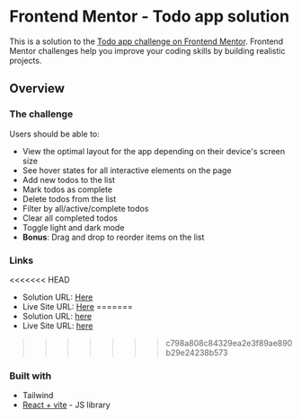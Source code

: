 # Frontend Mentor - Todo app solution

This is a solution to the [Todo app challenge on Frontend Mentor](https://www.frontendmentor.io/challenges/todo-app-Su1_KokOW). Frontend Mentor challenges help you improve your coding skills by building realistic projects.

## Overview

### The challenge

Users should be able to:

- View the optimal layout for the app depending on their device's screen size
- See hover states for all interactive elements on the page
- Add new todos to the list
- Mark todos as complete
- Delete todos from the list
- Filter by all/active/complete todos
- Clear all completed todos
- Toggle light and dark mode
- **Bonus**: Drag and drop to reorder items on the list

### Links

<<<<<<< HEAD
- Solution URL: [Here](https://github.com/Itskrish01/super-todo-list)
- Live Site URL: [Here](https://super-todo-list-itskrish01.netlify.app/)
=======
- Solution URL: [here](https://github.com/Itskrish01/super-todo-list)
- Live Site URL: [here](https://super-todo-list-itskrish01.netlify.app/)
>>>>>>> c798a808c84329ea2e3f89ae890b29e24238b573

### Built with

- Tailwind
- [React + vite](https://reactjs.org/) - JS library
